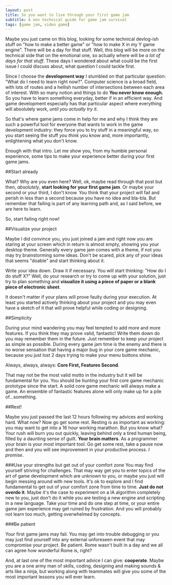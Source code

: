 ```yaml
---
layout: post
title: So you want to live through your first game jam
subtitle: A non technical guide for game jam survival
tags: [game jam, video game]
---
```


Maybe you just came on this blog, looking for some technical devlog-ish stuff on "how to make a better game" or "how to make X in my Y game engine".
There will be a day for that stuff. Well, this blog will be more on the technical side that on the emotional one, so actually where will be _a lot of days for that stuff_.
These days I wondered about what could be the first issue I could discuss about, what question I could tackle first.

Since I choose the **development way** I stumbled on that particular question: "What do I need to learn right now?".
Computer science is a broad field, with lots of routes and a hellish number of intersections between each area of interest.
With so many notion and things to do **You never know enough.**
So you have to learn something everyday, better if in an efficient way.
And game development especially has that particular aspect where everything will absolutely work, _until you actually try it_.

So that's where game jams come in help for me and why I think they are such a powerful tool for everyone that wants to work in the game development industry: they force you to try stuff in a meaningful way, so you start seeing the stuff _you think_ you know and, more importantly, enlightening what you don't know.

Enough with that intro.
Let me show you, from my humble personal experience, some tips to make your experience better during your first game jams.

##Start already

What? Why are you even here?
Well, ok, maybe read through that post but then, _absolutely_, **start looking for your first game jam**. Or maybe your second or your third, I don't know.
You think that your project will fail and perish in less than a second because you have no idea and bla-bla.
But remember that failing is part of any learning path and, as I said before, we are here to learn.

So, start failing right now!

##Visualize your project

Maybe I did convince you, you just joined a jam and right now you are staring at your screen which in return is almost empty, showing you your desktop theme.
Generally every game jam comes with a theme, if not you may try brainstorming some ideas.
Don't be scared, pick any of your ideas that seems "doable" and start thinking about it.

Write your idea down. Draw it if necessary. You will start thinking: "How do I do stuff X?"
Well, do your research or try to come up with your solution, just try to plan something and **visualize it using a piece of paper or a blank piece of electronic sheet**.

It doesn't matter if your plans will prove faulty during your execution.
At least you started actively thinking about your project and you may even have a sketch of it that will prove helpful while coding or designing.

##Simplicity

During your mind wandering you may feel tempted to add more and more features.
If you think they may prove valid, fantastic! Write them down do you may remember them in the future.
Just remember to keep your project as simple as possible.
During every game jam time is the enemy and there is no worse sensation that having a major bug in your core game mechanic, because you just lost 2 days trying to make
your menu buttons shine.

Always, always, always: **Core First, Features Second**.

That may not be the most valid motto in the industry but it will be fundamental for you.
You should be _hunting_ your first core game mechanic prototype since the start.
A solid core game mechanic will always make a game.
An ensemble of fantastic features alone will only make up for a pile of...something.

##Rest!

Maybe you just passed the last 12 hours following my advices and working hard.
What now? Now go get some rest.
Resting is as important as working: you may want to get into a 16 hour working marathon. But you know what? Your rush will burn you out quickly, leaving behind only a tired human being, filled by a daunting sense of guilt.
**Your brain matters**. As a programmer your brain is your most important tool.
Go get some rest, take a pause now and then and you will see improvement in your productive process.
_I promise_.

###Use your strengths but get out of your comfort zone
You may find yourself striving for challenges.
That may way get you to enter topics of the art of game development which are unknown to you, or maybe you just will begin messing around with new tools.
It's ok to explore and I find fundamental to get out of your comfort zone from time to time. **Just do not overdo it**.
Maybe it's the case to experiment on a IA algorithm completely new to you, just don't do it while you are testing a new engine and scripting in a new language.
Take your time and do one step at time, or your entire game jam experience may get ruined by frustration. And you will probably not learn too much, getting overwhelmed by concepts.

###Be patient

Your first game jams may fail. You may get into trouble debugging or you may just find yourself into any external unforeseen event that may compromise your project. Be patient.
Rome wasn't built in a day and we all can agree how wonderful Rome is, right?


And, at last one of the most important advice I can give: **cooperate**.
Maybe you are a one army man of skills, coding, designing and making sounds & arts like a ninja, but working along with teammates will give you some of the most important lessons you will ever learn.
